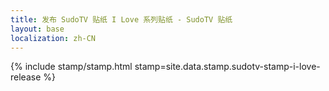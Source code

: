 ```yaml
---
title: 发布 SudoTV 贴纸 I Love 系列贴纸 - SudoTV 贴纸
layout: base
localization: zh-CN
---
```


{% include stamp/stamp.html
    stamp=site.data.stamp.sudotv-stamp-i-love-release
%}